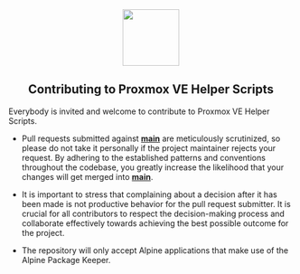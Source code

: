 <div align="center">
  <a href="#">
    <img src="https://raw.githubusercontent.com/danandrea737/Proxmox/libtbb2-fix/misc/images/logo.png" height="100px" />
 </a>
</div>
<h2 align="center">Contributing to Proxmox VE Helper Scripts</h2>

Everybody is invited and welcome to contribute to Proxmox VE Helper Scripts. 

- Pull requests submitted against [**main**](https://github.com/tteck/Proxmox/tree/main) are meticulously scrutinized, so please do not take it personally if the project maintainer rejects your request. By adhering to the established patterns and conventions throughout the codebase, you greatly increase the likelihood that your changes will get merged into [**main**](https://github.com/tteck/Proxmox/tree/main).

- It is important to stress that complaining about a decision after it has been made is not productive behavior for the pull request submitter. It is crucial for all contributors to respect the decision-making process and collaborate effectively towards achieving the best possible outcome for the project.

- The repository will only accept Alpine applications that make use of the Alpine Package Keeper.
